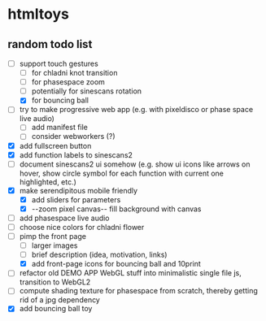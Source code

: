 # htmltoys

## random todo list

- [ ] support touch gestures 
    - [ ] for chladni knot transition
    - [ ] for phasespace zoom
    - [ ] potentially for sinescans rotation
    - [X] for bouncing ball
- [ ] try to make progressive web app (e.g. with pixeldisco or phase space live audio)
    - [ ] add manifest file
    - [ ] consider webworkers (?)
- [X] add fullscreen button
- [X] add function labels to sinescans2
- [ ] document sinescans2 ui somehow (e.g. show ui icons like arrows on hover, show circle symbol for each function with current one highlighted, etc.)
- [X] make serendipitous mobile friendly
    - [X] add sliders for parameters
    - [X] --zoom pixel canvas-- fill background with canvas
- [ ] add phasespace live audio
- [ ] choose nice colors for chladni flower
- [ ] pimp the front page
    - [ ] larger images
    - [ ] brief description (idea, motivation, links)
    - [X] add front-page icons for bouncing ball and 10print
- [ ] refactor old DEMO APP WebGL stuff into minimalistic single file js, transition to WebGL2
- [ ] compute shading texture for phasespace from scratch, thereby getting rid of a jpg dependency
- [X] add bouncing ball toy
